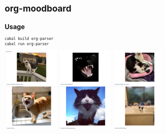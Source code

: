 # org-moodboard

## Usage

``` sh
cabal build org-parser
cabal run org-parser
```

![Screenshot with many cats](screenshot1.png)
